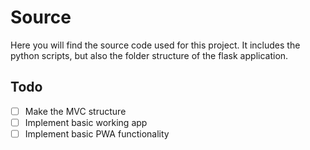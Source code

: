 # Source

Here you will find the source code used for this project.
It includes the python scripts, but also the folder structure of the flask application.

## Todo

- [ ] Make the MVC structure
- [ ] Implement basic working app
- [ ] Implement basic PWA functionality
